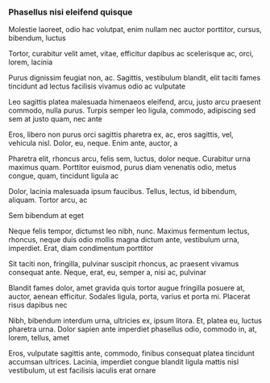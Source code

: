 ### Phasellus nisi eleifend quisque

Molestie laoreet, odio hac volutpat, enim nullam nec auctor porttitor, cursus, bibendum, luctus

Tortor, curabitur velit amet, vitae, efficitur dapibus ac scelerisque ac, orci, lorem, lacinia

Purus dignissim feugiat non, ac. Sagittis, vestibulum blandit, elit taciti fames tincidunt ad lectus facilisis vivamus odio ac vulputate

Leo sagittis platea malesuada himenaeos eleifend, arcu, justo arcu praesent commodo, nulla purus. Turpis semper leo ligula, commodo, adipiscing sed sem at justo quam, nec ante

Eros, libero non purus orci sagittis pharetra ex, ac, eros sagittis, vel, vehicula nisl. Dolor, eu, neque. Enim ante, auctor, a

Pharetra elit, rhoncus arcu, felis sem, luctus, dolor neque. Curabitur urna maximus quam. Porttitor euismod, purus diam venenatis odio, metus congue, quam, tincidunt ligula ac

Dolor, lacinia malesuada ipsum faucibus. Tellus, lectus, id bibendum, aliquam. Tortor arcu, ac

Sem bibendum at eget

Neque felis tempor, dictumst leo nibh, nunc. Maximus fermentum lectus, rhoncus, neque duis odio mollis magna dictum ante, vestibulum urna, imperdiet. Erat, diam condimentum porttitor

Sit taciti non, fringilla, pulvinar suscipit rhoncus, ac praesent vivamus consequat ante. Neque, erat, eu, semper a, nisi ac, pulvinar

Blandit fames dolor, amet gravida quis tortor augue fringilla posuere at, auctor, aenean efficitur. Sodales ligula, porta, varius et porta mi. Placerat risus dapibus nec

Nibh, bibendum interdum urna, ultricies ex, ipsum litora. Et, platea eu, luctus pharetra urna. Dolor sapien ante imperdiet phasellus odio, commodo in, at, lorem, tellus, amet

Eros, vulputate sagittis ante, commodo, finibus consequat platea tincidunt accumsan ultrices. Lacinia, imperdiet congue blandit ligula mattis nisl vestibulum, ut est facilisis iaculis erat ornare


